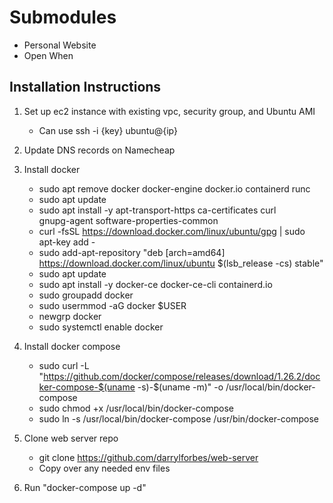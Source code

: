 # Submodules

* Personal Website
* Open When

## Installation Instructions

1. Set up ec2 instance with existing vpc, security group, and Ubuntu AMI

    * Can use ssh -i {key} ubuntu@{ip}

2. Update DNS records on Namecheap

3. Install docker

    * sudo apt remove docker docker-engine docker.io containerd runc
    * sudo apt update
    * sudo apt install -y apt-transport-https ca-certificates curl \
      gnupg-agent software-properties-common
    * curl -fsSL https://download.docker.com/linux/ubuntu/gpg | sudo apt-key add -
    * sudo add-apt-repository "deb [arch=amd64] \
      https://download.docker.com/linux/ubuntu $(lsb_release -cs) stable"
    * sudo apt update
    * sudo apt install -y docker-ce docker-ce-cli containerd.io
    * sudo groupadd docker
    * sudo usermmod -aG docker $USER
    * newgrp docker
    * sudo systemctl enable docker

4. Install docker compose

    * sudo curl -L "https://github.com/docker/compose/releases/download/1.26.2/docker-compose-$(uname -s)-$(uname -m)" -o /usr/local/bin/docker-compose
    * sudo chmod +x /usr/local/bin/docker-compose
    * sudo ln -s /usr/local/bin/docker-compose /usr/bin/docker-compose


5. Clone web server repo

    * git clone https://github.com/darrylforbes/web-server
    * Copy over any needed env files

6. Run "docker-compose up -d"
